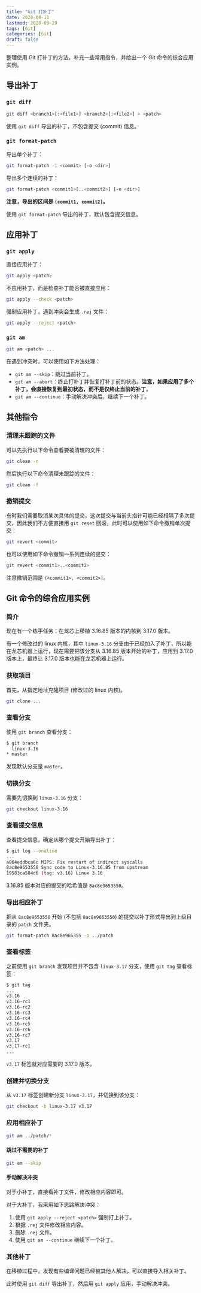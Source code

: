 ```yaml
---
title: "Git 打补丁"
date: 2020-08-11
lastmod: 2020-09-29
tags: [Git]
categories: [Git]
draft: false
---
```


整理使用 Git 打补丁的方法，补充一些常用指令，并给出一个 Git 命令的综合应用实例。

<!--more-->

## 导出补丁

### `git diff`

```bash
git diff <branch1>[:<file1>] <branch2>[:<file2>] > <patch>
```

使用 `git diff` 导出的补丁，不包含提交 (commit) 信息。

### `git format-patch`

导出单个补丁：

```bash
git format-patch -1 <commit> [-o <dir>]
```

导出多个连续的补丁：

```bash
git format-patch <commit1>[..<commit2>] [-o <dir>]
```

**注意，导出的区间是 `(commit1, commit2]`。**

使用 `git format-patch` 导出的补丁，默认包含提交信息。

## 应用补丁

### `git apply`

直接应用补丁：

```bash
git apply <patch>
```

不应用补丁，而是检查补丁能否被直接应用：

```bash
git apply --check <patch>
```

强制应用补丁，遇到冲突会生成 `.rej` 文件：

```bash
git apply --reject <patch>
```

### `git am`

```bash
git am <patch> ...
```

在遇到冲突时，可以使用如下方法处理：

- `git am --skip`：跳过当前补丁。
- `git am --abort`：终止打补丁并恢复打补丁前的状态。**注意，如果应用了多个补丁，会直接恢复到最初状态，而不是仅终止当前的补丁**。
- `git am --continue`：手动解决冲突后，继续下一个补丁。

## 其他指令

### 清理未跟踪的文件

可以先执行以下命令查看要被清理的文件：

```bash
git clean -n
```

然后执行以下命令清理未跟踪的文件：

```bash
git clean -f
```

### 撤销提交

有时我们需要取消某次具体的提交，这次提交与当前头指针可能已经相隔了多次提交，因此我们不方便直接用 `git reset` 回滚，此时可以使用如下命令撤销单次提交：

```bash
git revert <commit>
```

也可以使用如下命令撤销一系列连续的提交：

```bash
git revert <commit1>..<commit2>
```

注意撤销范围是 `(<commit1>, <commit2>]`。

## Git 命令的综合应用实例

### 简介

现在有一个练手任务：在龙芯上移植 3.16.85 版本的内核到 3.17.0 版本。

有一个修改过的 linux 内核，其中 `linux-3.16` 分支由于已经加入了补丁，所以能在龙芯机器上运行，现在需要把该分支从 3.16.85 版本开始的补丁，应用到 3.17.0 版本上，最终让 3.17.0 版本也能在龙芯机器上运行。

### 获取项目

首先，从指定地址克隆项目 (修改过的 linux 内核)。

```bash
git clone ...
```

### 查看分支

使用 `git branch` 查看分支：

```bash
$ git branch
  linux-3.16
* master
```

发现默认分支是 `master`。

### 切换分支

需要先切换到 `linux-3.16` 分支：

```bash
git checkout linux-3.16
```

### 查看提交信息

查看提交信息，确定从哪个提交开始导出补丁：

```bash
$ git log --oneline
...
a804eddbca6c MIPS: Fix restart of indirect syscalls
8ac8e9653550 Sync code to Linux-3.16.85 from upstream
19583ca584d6 (tag: v3.16) Linux 3.16
```

3.16.85 版本对应的提交的哈希值是 `8ac8e9653550`。

### 导出相应补丁

把从 `8ac8e9653550` 开始 (不包括 `8ac8e9653550`) 的提交以补丁形式导出到上级目录的 `patch` 文件夹。

```bash
git format-patch 8ac8e965355 -o ../patch
```

### 查看标签

之前使用 `git branch` 发现项目并不包含 `linux-3.17` 分支，使用 `git tag` 查看标签：

```bash
$ git tag
...
v3.16
v3.16-rc1
v3.16-rc2
v3.16-rc3
v3.16-rc4
v3.16-rc5
v3.16-rc6
v3.16-rc7
v3.17
v3.17-rc1
...
```

`v3.17` 标签就对应需要的 3.17.0 版本。

### 创建并切换分支

从 `v3.17` 标签创建新分支 `linux-3.17`，并切换到该分支：

```bash
git checkout -b linux-3.17 v3.17
```

### 应用相应补丁

```bash
git am ../patch/*
```

#### 跳过不需要的补丁

```bash
git am --skip
```

#### 手动解决冲突

对于小补丁，直接看补丁文件，修改相应内容即可。

对于大补丁，我采用如下思路解决冲突：

1. 使用 `git apply --reject <patch>` 强制打上补丁。
2. 根据 `.rej` 文件修改相应内容。
3. 删除 `.rej` 文件。
4. 使用 `git am --continue` 继续下一个补丁。

### 其他补丁

在移植过程中，发现有些编译问题已经被其他人解决，可以直接导入相关补丁。

此时使用 `git diff` 导出补丁，然后用 `git apply` 应用，手动解决冲突。
